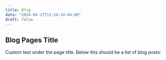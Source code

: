 ```yaml
---
title: Blog
date: "2024-04-17T12:24:34-04:00"
draft: false
---
```


## Blog Pages Title
Custom text under the page title. Below this should be a list of blog posts: